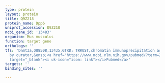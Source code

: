 ```yaml
---
type: protein
layout: protein
title: Q9Z218
protein_name: Dpp6
uniprot_accession: Q9Z218
ncbi_gene_id: '13483'
organism: Mus musculus
function: target gene
orthologs: ''
tfs: 'Dnmt3a,O88508,13435,GTRD; TRRUST,chromatin immunoprecipitation assay; inferred
  by curator,&ensp;<a href="https://www.ncbi.nlm.nih.gov/pubmed/?term=27924024%5Buid%5D+OR+29087512%5Buid%5D+OR+23409053%5Buid%5D"
  target="_blank"><i uk-icon="icon: link"></i>Pubmed</a>'
targets: ''
binding_sites: ''

---
```

